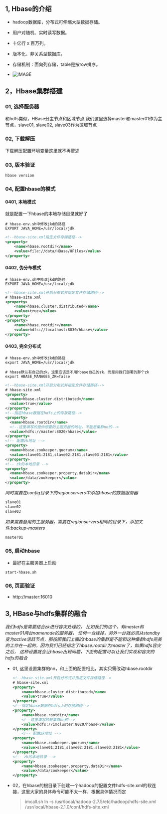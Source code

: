 ## 1, Hbase的介绍

* hadoop数据库，分布式可伸缩大型数据存储。
* 用户对随机、实时读写数据。
* 十亿行 x 百万列。
* 版本化、非关系型数据库。
* 存储机制：面向列存储，table是按row排序。

* ![IMAGE](https://learningnotebookv1-1302566743.cos.ap-nanjing.myqcloud.com/img/CB8485F4F5783DBE1CD17CF7650FF13F.jpg)



## 2，Hbase集群搭建

### 01, 选择服务器

和hdfs类似，HBase分主节点和区域节点,我们这里选择master和master01作为主节点，slave01, slave02, slave03作为区域节点



### 02, 下载解压

下载解压配置环境变量这里就不再赘述



### 03, 版本验证

```shell
hbase version
```



### 04, 配置hbase的模式

#### 0401, 本地模式

就是配置一下hbase的本地存储目录就好了

```shell
# hbase-env.sh中修改jkd的路径
EXPORT JAVA_HOME=/usr/local/jdk
```


```xml
<!--hbase-site.xml指定文件存储路径-->
<property>
	<name>hbase.rootdir</name>
	<value>file://data/HBase/HFiles</value>
</property>
```

#### 0402, 伪分布模式

```shell
# hbase-env.sh中修改jkd的路径
EXPORT JAVA_HOME=/usr/local/jdk
```

```xml
<!--hbase-site.xml开启分布式并指定文件存储路径-->
# hbase-site.xml
<property>
	<name>hbase.cluster.distributed</name>
	<value>true</value>
</property>
<property>
	<name>hbase.rootdir</name>
	<value>hdfs://localhost:8030/hbase</value>
</property>
```

#### 0403, 完全分布式


```shell
# hbase-env.sh中修改jkd的路径
export JAVA_HOME=/usr/local/jdk

# hbase默认有自己的zk，这里应该是不用hbase自己的zk，而是用我们部署的那个zk
export HBASE_MANAGES_ZK=false
```

```xml
<!--hbase-site.xml开启分布式并指定文件存储路径-->
# hbase-site.xml
<property>
  <name>hbase.cluster.distributed</name>
  <value>true</value>
</property>
<!--指定hbase数据在hdfs上的存放路径-->
<property>
  <name>hbase.rootdir</name>
  <!--这里填写的是你想要的主服务器的地址，不能是集群nn的-->
  <value>hdfs://master:8020/hbase</value>
</property>
<!-- 配置zk地址 -->
<property>
  <name>hbase.zookeeper.quorum</name>
  <value>slave01:2181,slave02:2181,slave03:2181</value>
</property>
<!-- zk的本地目录 -->
<property>
  <name>hbase.zookeeper.property.dataDir</name>
  <value>/data/zookeeper</value>
</property>
```

  *同时需要在config目录下的regionservers中添加hbase的数据服务器*
```java
slave01
slave02
slave03
```

  *如果需要备用的主服务器，需要在regionservers相同的目录下，添加文件:backup-masters*
```java
master01
```

### 05, 启动hbase

* 最好在主服务器上启动

```shell
start-hbase.sh
```



### 06, 页面验证

* http://master:16010





## 3, HBase与hdfs集群的融合

*我们hdfs是需要结合zk进行容灾处理的， 比如我们的这个，有master和master01两台namenode的服务器， 任何一台挂掉，另外一台就必须从standby变为active活跃节点，那按照我们上面的hbase的集群是不能和这种集群hdfs完美的工作在一起的，因为我们已经指定了hbase.rootdir为master了，如果hdfs容灾之后， 这种设置就会让hbase出现问题，下面的配置可以让我们实现和容灾的hdfs的融合*

* 01, 这里设置集群的nn，和上面的配置相比，其实只需改动hbase.rootdir
  ```xml
  <!--hbase-site.xml开启分布式并指定文件存储路径-->
  # hbase-site.xml
  <property>
      <name>hbase.cluster.distributed</name>
      <value>true</value>
  </property>
  <!--指定hbase数据在hdfs上的存放路径-->
  <property>
      <name>hbase.rootdir</name>
      <!--这里填写的是集群nn的-->
      <value>hdfs://imcluster:8020/hbase</value>
  </property>
      <!-- 配置zk地址 -->
  <property>
      <name>hbase.zookeeper.quorum</name>
      <value>slave01:2181,slave02:2181,slave03:2181</value>
  </property>
  <!-- zk的本地目录 -->
  <property>
      <name>hbase.zookeeper.property.dataDir</name>
      <value>/data/zookeeper</value>
  </property>
  ```
  
* 02，在hbase的根目录下创建一个hadoop的配置文件hdfs-site.xml的软连接，这里大家的具体命令可能不太一样，根据具体情况而定

  > imcall.sh ln -s /usr/local/hadoop-2.7.5/etc/hadoop/hdfs-site.xml /usr/local/hbase-2.1.0/conf/hdfs-site.xml

